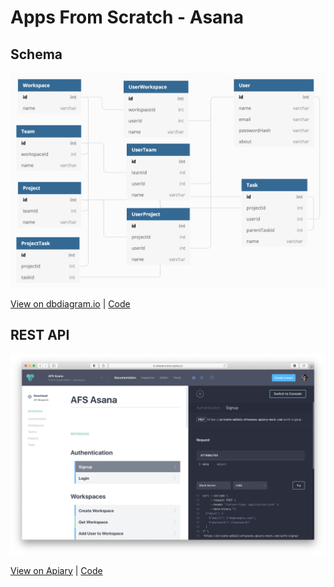 # Apps From Scratch - Asana

## Schema

[![Schema](spec/schema.png)](https://dbdiagram.io/d/605ca7c6ecb54e10c33d415a)

[View on dbdiagram.io](https://dbdiagram.io/d/605ca7c6ecb54e10c33d415a) | [Code](spec/schema.dbml)

## REST API

[![API](spec/apiary.png)](https://afsasana.docs.apiary.io)

[View on Apiary](https://afsasana.docs.apiary.io) | [Code](spec/rest.apib)
